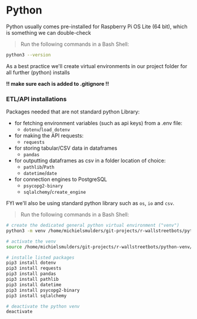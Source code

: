 # Python
Python usually comes pre-installed for Raspberry Pi OS Lite (64 bit), which is something we can double-check
>Run the following commands in a Bash Shell:
```bash
python3 --version
```
As a best practice we'll create virtual environments in our project folder for all further (python) installs

**!! make sure each is added to .gitignore !!**

### ETL/API installations
Packages needed that are not standard python Library:
- for fetching environment variables (such as api keys) from a .env file:
  - `dotenv`/`load_dotenv`
- for making the API requests:
  - `requests`
- for storing tabular/CSV data in dataframes
  - `pandas`
- for outputting dataframes as csv in a folder location of choice:
  - `pathlib`/`Path`
  - `datetime`/`date`
- for connection engines to PostgreSQL
  - `psycopg2-binary`
  - `sqlalchemy`/`create_engine`
 
FYI we'll also be using standard python library such as `os`, `io` and `csv`.

>Run the following commands in a Bash Shell:
```bash
# create the dedicated general python virtual environment ("venv")
python3 -m venv /home/michielsmulders/git-projects/r-wallstreetbots/python-venv

# activate the venv
source /home/michielsmulders/git-projects/r-wallstreetbots/python-venv/bin/activate

# installe listed packages
pip3 install dotenv
pip3 install requests
pip3 install pandas
pip3 install pathlib
pip3 install datetime
pip3 install psycopg2-binary
pip3 install sqlalchemy

# deactivate the python venv
deactivate
```
